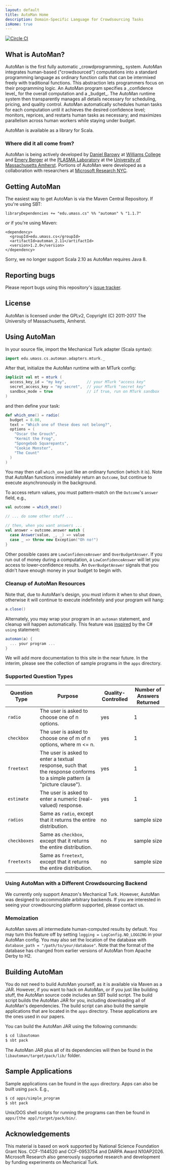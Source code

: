 ```yaml
---
layout: default
title: AutoMan Home
description: Domain-Specific Language for Crowdsourcing Tasks
isHome: true
---
```


[![Circle CI](https://circleci.com/gh/dbarowy/AutoMan.svg?style=shield)](https://circleci.com/gh/dbarowy/AutoMan)

<section class="bs-docs-section">
<h1 id="overview" class="page-header">What is AutoMan?</h1>
</section>
AutoMan is the first fully automatic _crowdprogramming_ system. AutoMan integrates human-based ("crowdsourced") computations into a standard programming language as ordinary function calls that can be intermixed freely with traditional functions. This abstraction lets  programmers focus on their programming logic. An AutoMan program specifies a _confidence level_ for the overall computation and a _budget_. The AutoMan runtime system then transparently manages all details necessary for scheduling, pricing, and quality control. AutoMan automatically schedules human tasks for each computation until it achieves the desired confidence level; monitors, reprices, and restarts human tasks as necessary; and maximizes parallelism across human workers while staying under budget.

AutoMan is available as a library for Scala.

### Where did it all come from?

AutoMan is being actively developed by [Daniel Barowy](http://www.cs.williams.edu/~dbarowy/) at [Williams College](https://csci.williams.edu/) and [Emery Berger](https://emeryberger.com/) at the [PLASMA Laboratory](http://plasma.cs.umass.edu/) at the [University of Massachusetts Amherst](https://www.cics.umass.edu/). Portions of AutoMan were developed as a collaboration with researchers at [Microsoft Research NYC](https://www.microsoft.com/en-us/research/lab/microsoft-research-new-york/).

<section class="bs-docs-section">
  <h1 id="downloading" class="page-header">Getting AutoMan</h1>
</section>

The easiest way to get AutoMan is via the Maven Central Repository.  If you're using SBT:

    libraryDependencies += "edu.umass.cs" %% "automan" % "1.1.7"

_or_ if you're using Maven:

    <dependency>
      <groupId>edu.umass.cs</groupId>
      <artifactId>automan_2.11</artifactId>
      <version>1.2.0</version>
    </dependency>

Sorry, we no longer support Scala 2.10 as AutoMan requires Java 8.

<section class="bs-docs-section">
  <h1 id="bugs" class="page-header">Reporting bugs</h1>
</section>

Please report bugs using this repository's [issue tracker](https://github.com/dbarowy/AutoMan/issues).

<section class="bs-docs-section">
  <h1 id="license" class="page-header">License</h1>
</section>

AutoMan is licensed under the GPLv2, Copyright (C) 2011-2017 The University of Massachusetts, Amherst.

<section class="bs-docs-section">
  <h1 id="using_automan" class="page-header">Using AutoMan</h1>
</section>

In your source file, import the Mechanical Turk adapter (Scala syntax):

``` scala
import edu.umass.cs.automan.adapters.mturk._
```

After that, initialize the AutoMan runtime with an MTurk config:

``` scala
implicit val mt = mturk (
  access_key_id = "my key",         // your MTurk "access key"
  secret_access_key = "my secret",  // your MTurk "secret key" 
  sandbox_mode = true               // if true, run on MTurk sandbox
)
```

and then define your task:

``` scala
def which_one() = radio(
  budget = 8.00,
  text = "Which one of these does not belong?",
  options = (
    "Oscar the Grouch",
    "Kermit the Frog",
    "Spongebob Squarepants",
    "Cookie Monster",
    "The Count"
  )
)
```

You may then call `which_one` just like an ordinary function (which it is).  Note that AutoMan functions immediately return an `Outcome`, but continue to execute asynchronously in the background.

To access return values, you must pattern-match on the `Outcome`'s `answer` field, e.g.,

``` scala
val outcome = which_one()

// ... do some other stuff ...

// then, when you want answers ...
val answer = outcome.answer match {
  case Answer(value, _, _) => value
  case _ => throw new Exception("Oh no!")
}
```

Other possible cases are `LowConfidenceAnswer` and `OverBudgetAnswer`.  If you run out of money during a computation, a `LowConfidenceAnswer` will let you access to lower-confidence results.  An `OverBudgetAnswer` signals that you didn't have enough money in your budget to begin with.

### Cleanup of AutoMan Resources

Note that, due to AutoMan's design, you must inform it when to shut down, otherwise it will continue to execute indefinitely and your program will hang:

``` scala
a.close()
```

Alternately, you may wrap your program in an `automan` statement, and cleanup will happen automatically.  This feature was [inspired](https://msdn.microsoft.com/en-us/library/vstudio/yh598w02%28v=vs.100%29.aspx) by the C# `using` statement:

``` scala
automan(a) {
  ... your program ...
}
```

We will add more documentation to this site in the near future.  In the interim, please see the collection of sample programs in the `apps`
directory.

### Supported Question Types

|Question Type|Purpose|Quality-Controlled|Number of Answers Returned|
| --- | --- | --- | --- |
| `radio` | The user is asked to choose one of n options.|yes|1|
| `checkbox` | The user is asked to choose one of m of n options, where m <= n. |yes|1|
| `freetext` | The user is asked to enter a textual response, such that the response conforms to a simple pattern (a "picture clause"). |yes|1|
| `estimate` | The user is asked to enter a numeric (real-valued) response. |yes|1|
| `radios` | Same as `radio`, except that it returns the entire distribution. |no|sample size|
| `checkboxes` | Same as `checkbox`, except that it returns the entire distribution. |no|sample size|
| `freetexts` | Same as `freetext`, except that it returns the entire distribution. |no|sample size|

### Using AutoMan with a Different Crowdsourcing Backend

We currently only support Amazon's Mechanical Turk.  However, AutoMan
was designed to accommodate arbitrary backends.  If you are interested
in seeing your crowdsourcing platform supported, please contact us.

### Memoization

AutoMan saves all intermediate human-computed results by default.  You may turn this feature off by setting `logging = LogConfig.NO_LOGGING` in your AutoMan config.  You may also set the location of the database with `database_path = "/path/to/your/database"`.  Note that the format of the database has changed from earlier versions of AutoMan from Apache Derby to H2.

<section class="bs-docs-section">
  <h1 id="building_automan" class="page-header">Building AutoMan</h1>
</section>

You do not need to build AutoMan yourself, as it is available via Maven as a JAR.  However, if you want to hack on AutoMan, or if you just like building stuff, the AutoMan source code includes an SBT build script.  The build script builds the AutoMan JAR for you, including downloading all of AutoMan's dependencies.  The build script can also build the sample applications that are located in the `apps` directory.  These applications are the ones used in our papers.

You can build the AutoMan JAR using the following commands:

``` bash
$ cd libautoman
$ sbt pack
```

The AutoMan JAR plus all of its dependencies will then be found in the
`libautoman/target/pack/lib/` folder.

<section class="bs-docs-section">
  <h1 id="sample_apps" class="page-header">Sample Applications</h1>
</section>

Sample applications can be found in the `apps` directory.  Apps can also be built using `pack`.  E.g.,

``` bash
$ cd apps/simple_program
$ sbt pack
```

Unix/DOS shell scripts for running the programs can then be found in `apps/[the app]/target/pack/bin/`.

<section class="bs-docs-section">
  <h1 id="acknowledgements" class="page-header">Acknowledgements</h1>
</section>

This material is based on work supported by National Science Foundation Grant Nos. CCF-1144520 and CCF-0953754 and DARPA Award N10AP2026.  Microsoft Research also generously supported research and development by funding experiments on Mechanical Turk.
